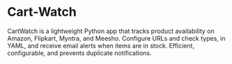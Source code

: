 # Cart-Watch
CartWatch is a lightweight Python app that tracks product availability on Amazon, Flipkart, Myntra, and Meesho. Configure URLs and check types, in YAML, and receive email alerts when items are in stock. Efficient, configurable, and prevents duplicate notifications.
